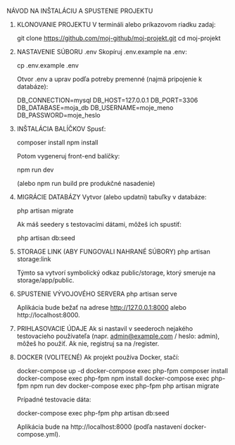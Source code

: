 NÁVOD NA INŠTALÁCIU A SPUSTENIE PROJEKTU

1. KLONOVANIE PROJEKTU
   V termináli alebo príkazovom riadku zadaj:
   
   git clone https://github.com/moj-github/moj-projekt.git
   cd moj-projekt

2. NASTAVENIE SÚBORU .env
   Skopíruj .env.example na .env:

   cp .env.example .env

   Otvor .env a uprav podľa potreby premenné (najmä pripojenie k databáze):

   DB_CONNECTION=mysql
   DB_HOST=127.0.0.1
   DB_PORT=3306
   DB_DATABASE=moja_db
   DB_USERNAME=moje_meno
   DB_PASSWORD=moje_heslo

3. INŠTALÁCIA BALÍČKOV
   Spusť:

   composer install
   npm install

   Potom vygeneruj front-end balíčky:

   npm run dev

   (alebo npm run build pre produkčné nasadenie)

4. MIGRÁCIE DATABÁZY
   Vytvor (alebo updatni) tabuľky v databáze:

   php artisan migrate

   Ak máš seedery s testovacími dátami, môžeš ich spustiť:

   php artisan db:seed

5. STORAGE LINK (ABY FUNGOVALI NAHRANÉ SÚBORY)
   php artisan storage:link

   Týmto sa vytvorí symbolický odkaz public/storage, ktorý smeruje na storage/app/public.

6. SPUSTENIE VÝVOJOVÉHO SERVERA
   php artisan serve

   Aplikácia bude bežať na adrese http://127.0.0.1:8000 alebo http://localhost:8000.

7. PRIHLASOVACIE ÚDAJE
   Ak si nastavil v seederoch nejakého testovacieho používateľa (napr. admin@example.com / heslo: admin), môžeš ho použiť.
   Ak nie, registruj sa na /register.

8. DOCKER (VOLITEĽNÉ)
   Ak projekt používa Docker, stačí:

   docker-compose up -d
   docker-compose exec php-fpm composer install
   docker-compose exec php-fpm npm install
   docker-compose exec php-fpm npm run dev
   docker-compose exec php-fpm php artisan migrate

   Prípadné testovacie dáta:

   docker-compose exec php-fpm php artisan db:seed

   Aplikácia bude na http://localhost:8000 (podľa nastavení docker-compose.yml).

